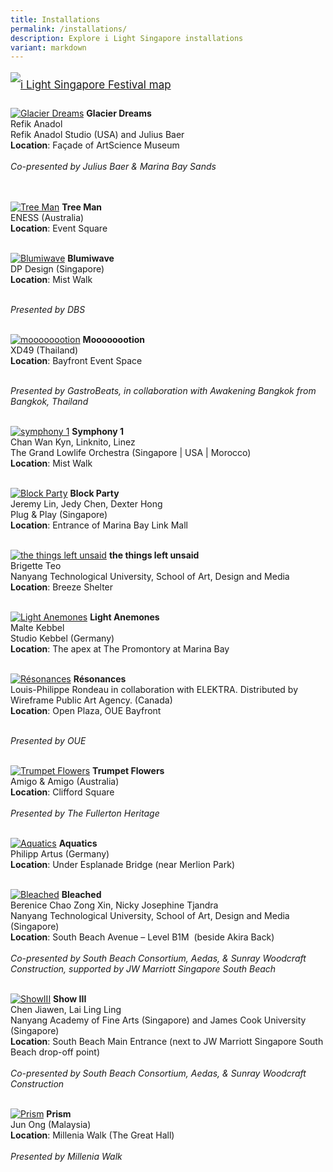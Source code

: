 ```yaml
---
title: Installations
permalink: /installations/
description: Explore i Light Singapore installations
variant: markdown
---
```

<p style="font-size:17px; line-height:40px">
<a href="/festival-map"><img alt="i Light Singapore Festival map" src="/images/i%20light%20singapore%20(festival%20map)%20.jpg"><br>

</a><a href="/installations/glacier-dreams"><img alt="Glacier Dreams" src="/images/Installations/RL%20Images/glacier%20dreams-min.jpg"></a>
<b>Glacier Dreams </b>
<br>
Refik Anadol <br>
Refik Anadol Studio (USA) and Julius Baer<br> 
<b>Location</b>: Façade of ArtScience Museum<br><br>
<i>Co-presented by Julius Baer &amp; Marina Bay Sands</i>	
<br><br>

<a href="/installations/tree-man"><img alt="Tree Man" src="/images/Installations/RL%20Images/tree%20man-min%20(1).jpg"></a>
<b>Tree Man </b><br>
ENESS (Australia) <br>
<b>Location</b>: Event Square<br><br>

<a href="/installations/blumiwave"><img alt="Blumiwave" src="/images/Installations/RL%20Images/blumiwave-min.jpeg"></a>
<b>Blumiwave</b><br>
DP Design (Singapore)<br>
<b>Location</b>: Mist Walk<br><br>

<i>Presented by DBS</i><br><br>

<a href="/installations/moooooootion"><img alt="moooooootion" src="/images/Installations/RL%20Images/04062023_pico_colossal_upload_clean_689-min.jpg"></a>
<b>Moooooootion</b><br>
XD49 (Thailand)<br>
<b>Location</b>: Bayfront Event Space<br><br>

<i>Presented by&nbsp;GastroBeats, in collaboration with Awakening Bangkok from Bangkok, Thailand</i><br><br>

<a href="/installations/symphony-1"><img alt="symphony 1" src="/images/Installations/RL%20Images/symphony%201-min.jpg"></a>
<b>Symphony 1 </b><br>
Chan Wan Kyn,&nbsp;Linknito,&nbsp;Linez<br>
The Grand Lowlife Orchestra (Singapore | USA | Morocco)<br>
<b>Location</b>: Mist Walk<br><br>
	
<a href="/installations/blockparty"><img alt="Block Party" src="/images/Installations/RL%20Images/01062023_pico_colossal_upload_clean_059-min.jpg"></a>
<b>Block Party</b>
<br>
Jeremy Lin, Jedy Chen, Dexter Hong&nbsp; <br>
Plug &amp; Play (Singapore)<br>
<b>Location</b>: Entrance of Marina Bay Link Mall<br><br>


<a href="/installations/the-things-left-unsaid"><img alt="the things left unsaid" src="/images/Installations/RL%20Images/04062023_pico_colossal_upload_clean_503-min.jpg"></a>
<b>the things left unsaid</b><br>
Brigette Teo<br>
Nanyang Technological University, School of Art, Design and Media<br>
<b>Location</b>: Breeze Shelter<br><br>
	
<a href="/installations/light-anemones"><img alt="Light Anemones" src="/images/Installations/RL%20Images/light%20anemones-min.jpg"></a>
<b>Light Anemones</b><br>
Malte&nbsp;Kebbel&nbsp;<br>
Studio&nbsp;Kebbel&nbsp;(Germany)<br>
<b>Location</b>: The apex at The Promontory at Marina Bay<br><br>

<a href="/installations/resonances"><img alt="Résonances" src="/images/Installations/RL%20Images/resonances-min.jpg"></a>
<b>Résonances</b><br>
Louis-Philippe Rondeau in collaboration with ELEKTRA. Distributed by Wireframe Public Art Agency. (Canada)<br>
<b>Location</b>: Open Plaza, OUE Bayfront<br><br>

<i>Presented by OUE</i><br><br>

<a href="/installations/trumpetflowers"><img alt="Trumpet Flowers" src="/images/Installations/RL%20Images/trumpet%20flowers-min.jpg"></a>
<b>Trumpet Flowers</b>
<br>
Amigo &amp; Amigo (Australia)<br>
<b>Location</b>: Clifford Square<br><br>
	<i>Presented by The Fullerton Heritage</i>
<br><br>

<a href="/installations/aquatics"><img alt="Aquatics" src="/images/Installations/RL%20Images/01062023_pico_colossal_upload_clean_135-min.jpg"></a>
<b>Aquatics </b><br>
Philipp Artus (Germany)<br>
<b>Location</b>: Under Esplanade Bridge (near Merlion Park)<br><br>
	
<a href="/installations/bleached"><img alt="Bleached" src="/images/Installations/RL%20Images/bleached-min.jpg"></a>
<b>Bleached</b>
<br>
Berenice Chao Zong Xin, Nicky Josephine Tjandra<br>
Nanyang Technological University, School of Art, Design and Media (Singapore)<br>
<b>Location</b>: South Beach Avenue – Level B1M&nbsp; (beside Akira Back)<br><br>
	<i>Co-presented by South Beach Consortium, Aedas, &amp; Sunray Woodcraft Construction, supported by JW Marriott Singapore South Beach</i>
<br><br>
	
<a href="/installations/showiii"><img alt="ShowIII" src="/images/Installations/RL%20Images/01062023_pico_colossal_upload_clean_165-min.jpg"></a>
<b>Show III</b>
<br>
Chen Jiawen, Lai Ling Ling
<br>Nanyang Academy of Fine Arts (Singapore) and James Cook University (Singapore)<br>
<b>Location</b>: South Beach Main Entrance (next to JW Marriott Singapore South Beach drop-off point)<br><br>
<i>Co-presented by South Beach Consortium, Aedas, &amp; Sunray Woodcraft Construction</i>
<br><br>
	
<a href="/installations/prism"><img alt="Prism" src="/images/Installations/RL%20Images/01062023_pico_colossal_upload_clean_211-min.jpg"></a>
<b>Prism</b>
<br>
Jun Ong (Malaysia)<br>
<b>Location</b>: Millenia Walk (The Great Hall)<br><br>
	<i>Presented by Millenia Walk</i>
<br><br>
</p>